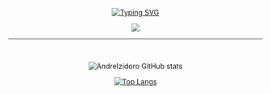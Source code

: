 <div align="center">

<a href="https://git.io/typing-svg"><img src="https://readme-typing-svg.demolab.com?font=Fira+Code&pause=1000&color=38F756&width=435&lines=Beginner+%F0%9F%92%80%F0%9F%92%80%F0%9F%92%80" alt="Typing SVG" /></a>

</div>

<div align="center">
  
<img src="https://i.pinimg.com/originals/50/5f/27/505f2745ab947f9f4f94a293dc3e9283.gif">

<hr>
</div>
<br>
<div align="center">

![AndreIzidoro GitHub stats](https://github-readme-stats.vercel.app/api?username=andreizidoro123&show_icons=true&theme=dark)


[![Top Langs](https://github-readme-stats.vercel.app/api/top-langs/?username=andreizidoro123&layout=pie)](https://github.com/andreizidoro123/github-readme-stats)

</div>
